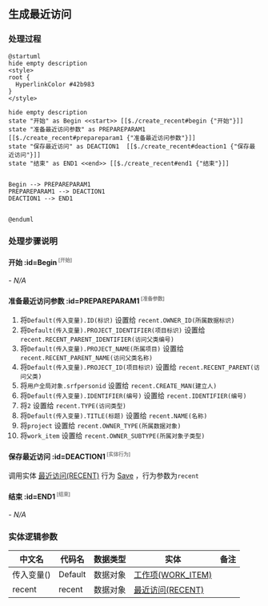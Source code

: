## 生成最近访问 <!-- {docsify-ignore-all} -->

   

### 处理过程

```plantuml
@startuml
hide empty description
<style>
root {
  HyperlinkColor #42b983
}
</style>

hide empty description
state "开始" as Begin <<start>> [[$./create_recent#begin {"开始"}]]
state "准备最近访问参数" as PREPAREPARAM1  [[$./create_recent#prepareparam1 {"准备最近访问参数"}]]
state "保存最近访问" as DEACTION1  [[$./create_recent#deaction1 {"保存最近访问"}]]
state "结束" as END1 <<end>> [[$./create_recent#end1 {"结束"}]]


Begin --> PREPAREPARAM1
PREPAREPARAM1 --> DEACTION1
DEACTION1 --> END1


@enduml
```


### 处理步骤说明

#### 开始 :id=Begin<sup class="footnote-symbol"> <font color=gray size=1>[开始]</font></sup>



*- N/A*
#### 准备最近访问参数 :id=PREPAREPARAM1<sup class="footnote-symbol"> <font color=gray size=1>[准备参数]</font></sup>



1. 将`Default(传入变量).ID(标识)` 设置给  `recent.OWNER_ID(所属数据标识)`
2. 将`Default(传入变量).PROJECT_IDENTIFIER(项目标识)` 设置给  `recent.RECENT_PARENT_IDENTIFIER(访问父类编号)`
3. 将`Default(传入变量).PROJECT_NAME(所属项目)` 设置给  `recent.RECENT_PARENT_NAME(访问父类名称)`
4. 将`Default(传入变量).PROJECT_ID(项目标识)` 设置给  `recent.RECENT_PARENT(访问父类)`
5. 将`用户全局对象.srfpersonid` 设置给  `recent.CREATE_MAN(建立人)`
6. 将`Default(传入变量).IDENTIFIER(编号)` 设置给  `recent.IDENTIFIER(编号)`
7. 将`2` 设置给  `recent.TYPE(访问类型)`
8. 将`Default(传入变量).TITLE(标题)` 设置给  `recent.NAME(名称)`
9. 将`project` 设置给  `recent.OWNER_TYPE(所属数据对象)`
10. 将`work_item` 设置给  `recent.OWNER_SUBTYPE(所属对象子类型)`

#### 保存最近访问 :id=DEACTION1<sup class="footnote-symbol"> <font color=gray size=1>[实体行为]</font></sup>



调用实体 [最近访问(RECENT)](module/Base/Recent.md) 行为 [Save](module/Base/Recent#行为) ，行为参数为`recent`

#### 结束 :id=END1<sup class="footnote-symbol"> <font color=gray size=1>[结束]</font></sup>



*- N/A*



### 实体逻辑参数

|    中文名   |    代码名    |  数据类型    |  实体   |备注 |
| --------| --------| -------- | -------- | --------   |
|传入变量(<i class="fa fa-check"/></i>)|Default|数据对象|[工作项(WORK_ITEM)](module/ProjMgmt/Work_item.md)||
|recent|recent|数据对象|[最近访问(RECENT)](module/Base/Recent.md)||
